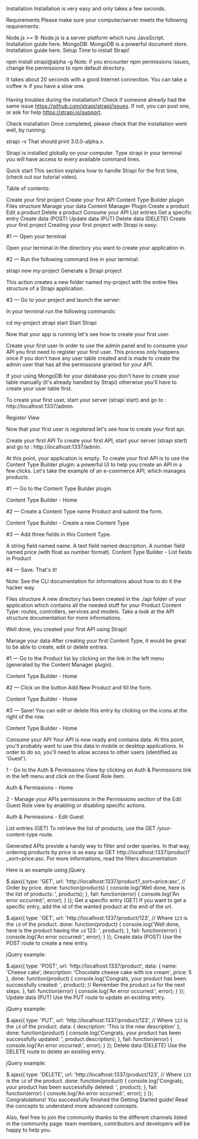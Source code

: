 Installation
Installation is very easy and only takes a few seconds.

Requirements
Please make sure your computer/server meets the following requirements:

Node.js >= 9: Node.js is a server platform which runs JavaScript. Installation guide here.
MongoDB: MongoDB is a powerful document store. Installation guide here.
Setup
Time to install Strapi!

npm install strapi@alpha -g
Note: if you encounter npm permissions issues, change the permissions to npm default directory.

It takes about 20 seconds with a good Internet connection. You can take a coffee ☕️ if you have a slow one.

Having troubles during the installation? Check if someone already had the same issue https://github.com/strapi/strapi/issues. If not, you can post one, or ask for help https://strapi.io/support.

Check installation
Once completed, please check that the installation went well, by running:

strapi -v
That should print 3.0.0-alpha.x.

Strapi is installed globally on your computer. Type strapi in your terminal you will have access to every available command lines.

Quick start
This section explains how to handle Strapi for the first time, (check out our tutorial video).

Table of contents:

Create your first project
Create your first API
Content Type Builder plugin
Files structure
Manage your data
Content Manager Plugin
Create a product
Edit a product
Delete a product
Consume your API
List entries
Get a specific entry
Create data (POST)
Update data (PUT)
Delete data (DELETE)
Create your first project
Creating your first project with Strapi is easy:

#1 — Open your terminal

Open your terminal in the directory you want to create your application in.

#2 — Run the following command line in your terminal:

strapi new my-project
Generate a Strapi project

This action creates a new folder named my-project with the entire files structure of a Strapi application.

#3 — Go to your project and launch the server:

In your terminal run the following commands:

cd my-project
strapi start
Start Strapi

Now that your app is running let's see how to create your first user.

Create your first user
In order to use the admin panel and to consume your API you first need to register your first user. This process only happens once if you don't have any user table created and is made to create the admin user that has all the permissions granted for your API.

If your using MongoDB for your database you don't have to create your table manually (it's already handled by Strapi) otherwise you'll have to create your user table first.

To create your first user, start your server (strapi start) and go to : http://localhost:1337/admin.

Register View

Now that your first user is registered let's see how to create your first api.

Create your first API
To create your first API, start your server (strapi start) and go to : http://localhost:1337/admin.

At this point, your application is empty. To create your first API is to use the Content Type Builder plugin: a powerful UI to help you create an API in a few clicks. Let's take the example of an e-commerce API, which manages products.

#1 — Go to the Content Type Builder plugin.

Content Type Builder - Home

#2 — Create a Content Type name Product and submit the form.

Content Type Builder - Create a new Content Type

#3 — Add three fields in this Content Type.

A string field named name.
A text field named description.
A number field named price (with float as number format).
Content Type Builder - List fields in Product

#4 — Save. That's it!

Note: See the CLI documentation for informations about how to do it the hacker way.

Files structure
A new directory has been created in the ./api folder of your application which contains all the needed stuff for your Product Content Type: routes, controllers, services and models. Take a look at the API structure documentation for more informations.

Well done, you created your first API using Strapi!

Manage your data
After creating your first Content Type, it would be great to be able to create, edit or delete entries.

#1 — Go to the Product list by clicking on the link in the left menu (generated by the Content Manager plugin).

Content Type Builder - Home

#2 — Click on the button Add New Product and fill the form.

Content Type Builder - Home

#3 — Save! You can edit or delete this entry by clicking on the icons at the right of the row.

Content Type Builder - Home

Consume your API
Your API is now ready and contains data. At this point, you'll probably want to use this data in mobile or desktop applications. In order to do so, you'll need to allow access to other users (identified as 'Guest').

1 - Go to the Auth & Permissions View by clicking on Auth & Permissions link in the left menu and click on the Guest Role item.

Auth & Permissions - Home

2 - Manage your APIs permissions in the Permissions section of the Edit Guest Role view by enabling or disabling specific actions.

Auth & Permissions - Edit Guest

List entries (GET)
To retrieve the list of products, use the GET /your-content-type route.

Generated APIs provide a handy way to filter and order queries. In that way, ordering products by price is as easy as GET http://localhost:1337/product?_sort=price:asc. For more informations, read the filters documentation

Here is an example using jQuery.

$.ajax({
  type: 'GET',
  url: 'http://localhost:1337/product?_sort=price:asc', // Order by price.
  done: function(products) {
    console.log('Well done, here is the list of products: ', products);
  },
  fail: function(error) {
    console.log('An error occurred:', error);
  }
});
Get a specific entry (GET)
If you want to get a specific entry, add the id of the wanted product at the end of the url.

$.ajax({
  type: 'GET',
  url: 'http://localhost:1337/product/123', // Where `123` is the `id` of the product.
  done: function(product) {
    console.log('Well done, here is the product having the `id` 123: ', product);
  },
  fail: function(error) {
    console.log('An error occurred:', error);
  }
});
Create data (POST)
Use the POST route to create a new entry.

jQuery example:

$.ajax({
  type: 'POST',
  url: 'http://localhost:1337/product',
  data: {
    name: 'Cheese cake',
    description: 'Chocolate cheese cake with ice cream',
    price: 5
  },
  done: function(product) {
    console.log('Congrats, your product has been successfully created: ', product); // Remember the product `id` for the next steps.
  },
  fail: function(error) {
    console.log('An error occurred:', error);
  }
});
Update data (PUT)
Use the PUT route to update an existing entry.

jQuery example:

$.ajax({
  type: 'PUT',
  url: 'http://localhost:1337/product/123', // Where `123` is the `id` of the product.
  data: {
    description: 'This is the new description'
  },
  done: function(product) {
    console.log('Congrats, your product has been successfully updated: ', product.description);
  },
  fail: function(error) {
    console.log('An error occurred:', error);
  }
});
Delete data (DELETE)
Use the DELETE route to delete an existing entry.

jQuery example:

$.ajax({
  type: 'DELETE',
  url: 'http://localhost:1337/product/123', // Where `123` is the `id` of the product.
  done: function(product) {
    console.log('Congrats, your product has been successfully deleted: ', product);
  },
  fail: function(error) {
    console.log('An error occurred:', error);
  }
});
Congratulations! You successfully finished the Getting Started guide! Read the concepts to understand more advanced concepts.

Also, feel free to join the community thanks to the different channels listed in the community page: team members, contributors and developers will be happy to help you.
